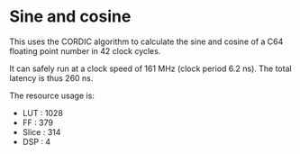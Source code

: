 # Sine and cosine

This uses the CORDIC algorithm to calculate the sine and cosine of a C64 floating
point number in 42 clock cycles.

It can safely run at a clock speed of 161 MHz (clock period 6.2 ns). The total latency is
thus 260 ns.

The resource usage is:

* LUT   : 1028
* FF    :  379
* Slice :  314
* DSP   :    4

